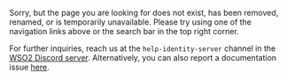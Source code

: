 
<!--
 * Copyright (c) 2019-2024, WSO2 LLC. (http://www.wso2.com).
 *
 * WSO2 LLC. licenses this file to you under the Apache License,
 * Version 2.0 (the "License"); you may not use this file except
 * in compliance with the License.
 * You may obtain a copy of the License at
 *
 * http://www.apache.org/licenses/LICENSE-2.0
 *
 * Unless required by applicable law or agreed to in writing,
 * software distributed under the License is distributed on an
 * "AS IS" BASIS, WITHOUT WARRANTIES OR CONDITIONS OF ANY
 * KIND, either express or implied.  See the License for the
 * specific language governing permissions and limitations
 * under the License.
-->

Sorry, but the page you are looking for does not exist, has been removed, renamed, or is temporarily unavailable. Please try using one of the navigation links above or the search bar in the top right corner.

For further inquiries, reach us at the `help-identity-server` channel in the [WSO2 Discord server](https://discord.com/invite/wso2). Alternatively, you can also report a documentation issue [here](https://github.com/wso2/product-is/issues/new/choose).

